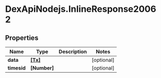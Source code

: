 # DexApiNodejs.InlineResponse20062

## Properties

Name | Type | Description | Notes
------------ | ------------- | ------------- | -------------
**data** | [**[Tx]**](Tx.md) |  | [optional] 
**timesid** | **[Number]** |  | [optional] 


